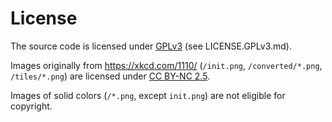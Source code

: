 # License

The source code is licensed under [GPLv3](https://www.gnu.org/licenses/gpl-3.0.en.html) (see LICENSE.GPLv3.md).

Images originally from https://xkcd.com/1110/ (`/init.png`, `/converted/*.png`, `/tiles/*.png`) are licensed under [CC BY-NC 2.5](https://creativecommons.org/licenses/by-nc/2.5/).

Images of solid colors (`/*.png`, except `init.png`) are not eligible for copyright.
